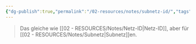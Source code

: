 ```yaml
---
{"dg-publish":true,"permalink":"/02-resources/notes/subnetz-id/","tags":["netzwerk/subnetting"]}
---
```


> Das gleiche wie [[02 - RESOURCES/Notes/Netz-ID\|Netz-ID]], aber für [[02 - RESOURCES/Notes/Subnetz\|Subnetz]]en.